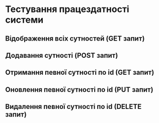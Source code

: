 # Тестування працездатності системи

## Відображення всіх сутностей (GET запит)

## Додавання сутності (POST запит)

## Отримання певної сутності по id (GET запит)

## Оновлення певної сутності по id (PUT запит)

## Видалення певної сутності по id (DELETE запит)

